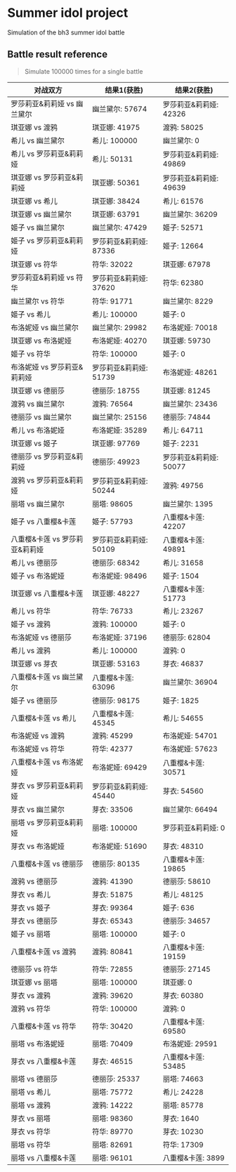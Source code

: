 # Summer idol project

Simulation of the bh3 summer idol battle

## Battle result reference 
> Simulate 100000 times for a single battle

| 对战双方                       | 结果1(获胜)            | 结果2(获胜)            |
|--------------------------------|------------------------|------------------------|
| 罗莎莉亚&莉莉娅 vs 幽兰黛尔    | 幽兰黛尔: 57674        | 罗莎莉亚&莉莉娅: 42326 |
| 琪亚娜 vs 渡鸦                 | 琪亚娜: 41975          | 渡鸦: 58025            |
| 希儿 vs 幽兰黛尔               | 希儿: 100000           | 幽兰黛尔: 0            |
| 希儿 vs 罗莎莉亚&莉莉娅        | 希儿: 50131            | 罗莎莉亚&莉莉娅: 49869 |
| 琪亚娜 vs 罗莎莉亚&莉莉娅      | 琪亚娜: 50361          | 罗莎莉亚&莉莉娅: 49639 |
| 琪亚娜 vs 希儿                 | 琪亚娜: 38424          | 希儿: 61576            |
| 琪亚娜 vs 幽兰黛尔             | 琪亚娜: 63791          | 幽兰黛尔: 36209        |
| 姬子 vs 幽兰黛尔               | 幽兰黛尔: 47429        | 姬子: 52571            |
| 姬子 vs 罗莎莉亚&莉莉娅        | 罗莎莉亚&莉莉娅: 87336 | 姬子: 12664            |
| 琪亚娜 vs 符华                 | 符华: 32022            | 琪亚娜: 67978          |
| 罗莎莉亚&莉莉娅 vs 符华        | 罗莎莉亚&莉莉娅: 37620 | 符华: 62380            |
| 幽兰黛尔 vs 符华               | 符华: 91771            | 幽兰黛尔: 8229         |
| 姬子 vs 希儿                   | 希儿: 100000           | 姬子: 0                |
| 布洛妮娅 vs 幽兰黛尔           | 幽兰黛尔: 29982        | 布洛妮娅: 70018        |
| 琪亚娜 vs 布洛妮娅             | 布洛妮娅: 40270        | 琪亚娜: 59730          |
| 姬子 vs 符华                   | 符华: 100000           | 姬子: 0                |
| 布洛妮娅 vs 罗莎莉亚&莉莉娅    | 罗莎莉亚&莉莉娅: 51739 | 布洛妮娅: 48261        |
| 琪亚娜 vs 德丽莎               | 德丽莎: 18755          | 琪亚娜: 81245          |
| 渡鸦 vs 幽兰黛尔               | 渡鸦: 76564            | 幽兰黛尔: 23436        |
| 德丽莎 vs 幽兰黛尔             | 幽兰黛尔: 25156        | 德丽莎: 74844          |
| 希儿 vs 布洛妮娅               | 布洛妮娅: 35289        | 希儿: 64711            |
| 琪亚娜 vs 姬子                 | 琪亚娜: 97769          | 姬子: 2231             |
| 德丽莎 vs 罗莎莉亚&莉莉娅      | 德丽莎: 49923          | 罗莎莉亚&莉莉娅: 50077 |
| 渡鸦 vs 罗莎莉亚&莉莉娅        | 罗莎莉亚&莉莉娅: 50244 | 渡鸦: 49756            |
| 丽塔 vs 幽兰黛尔               | 丽塔: 98605            | 幽兰黛尔: 1395         |
| 姬子 vs 八重樱&卡莲            | 姬子: 57793            | 八重樱&卡莲: 42207     |
| 八重樱&卡莲 vs 罗莎莉亚&莉莉娅 | 罗莎莉亚&莉莉娅: 50109 | 八重樱&卡莲: 49891     |
| 希儿 vs 德丽莎                 | 德丽莎: 68342          | 希儿: 31658            |
| 姬子 vs 布洛妮娅               | 布洛妮娅: 98496        | 姬子: 1504             |
| 琪亚娜 vs 八重樱&卡莲          | 琪亚娜: 48227          | 八重樱&卡莲: 51773     |
| 希儿 vs 符华                   | 符华: 76733            | 希儿: 23267            |
| 姬子 vs 渡鸦                   | 渡鸦: 100000           | 姬子: 0                |
| 布洛妮娅 vs 德丽莎             | 布洛妮娅: 37196        | 德丽莎: 62804          |
| 希儿 vs 渡鸦                   | 希儿: 100000           | 渡鸦: 0                |
| 琪亚娜 vs 芽衣                 | 琪亚娜: 53163          | 芽衣: 46837            |
| 八重樱&卡莲 vs 幽兰黛尔        | 八重樱&卡莲: 63096     | 幽兰黛尔: 36904        |
| 姬子 vs 德丽莎                 | 德丽莎: 98175          | 姬子: 1825             |
| 八重樱&卡莲 vs 希儿            | 八重樱&卡莲: 45345     | 希儿: 54655            |
| 布洛妮娅 vs 渡鸦               | 渡鸦: 45299            | 布洛妮娅: 54701        |
| 布洛妮娅 vs 符华               | 符华: 42377            | 布洛妮娅: 57623        |
| 八重樱&卡莲 vs 布洛妮娅        | 布洛妮娅: 69429        | 八重樱&卡莲: 30571     |
| 芽衣 vs 罗莎莉亚&莉莉娅        | 罗莎莉亚&莉莉娅: 45440 | 芽衣: 54560            |
| 芽衣 vs 幽兰黛尔               | 芽衣: 33506            | 幽兰黛尔: 66494        |
| 丽塔 vs 罗莎莉亚&莉莉娅        | 丽塔: 100000           | 罗莎莉亚&莉莉娅: 0     |
| 芽衣 vs 布洛妮娅               | 布洛妮娅: 51690        | 芽衣: 48310            |
| 八重樱&卡莲 vs 德丽莎          | 德丽莎: 80135          | 八重樱&卡莲: 19865     |
| 渡鸦 vs 德丽莎                 | 渡鸦: 41390            | 德丽莎: 58610          |
| 芽衣 vs 希儿                   | 芽衣: 51875            | 希儿: 48125            |
| 芽衣 vs 姬子                   | 芽衣: 99364            | 姬子: 636              |
| 芽衣 vs 德丽莎                 | 芽衣: 65343            | 德丽莎: 34657          |
| 姬子 vs 丽塔                   | 丽塔: 100000           | 姬子: 0                |
| 八重樱&卡莲 vs 渡鸦            | 渡鸦: 80841            | 八重樱&卡莲: 19159     |
| 德丽莎 vs 符华                 | 符华: 72855            | 德丽莎: 27145          |
| 琪亚娜 vs 丽塔                 | 丽塔: 100000           | 琪亚娜: 0              |
| 芽衣 vs 渡鸦                   | 渡鸦: 39620            | 芽衣: 60380            |
| 渡鸦 vs 符华                   | 符华: 100000           | 渡鸦: 0                |
| 八重樱&卡莲 vs 符华            | 符华: 30420            | 八重樱&卡莲: 69580     |
| 丽塔 vs 布洛妮娅               | 丽塔: 70409            | 布洛妮娅: 29591        |
| 芽衣 vs 八重樱&卡莲            | 芽衣: 46515            | 八重樱&卡莲: 53485     |
| 丽塔 vs 德丽莎                 | 德丽莎: 25337          | 丽塔: 74663            |
| 丽塔 vs 希儿                   | 丽塔: 75772            | 希儿: 24228            |
| 丽塔 vs 渡鸦                   | 渡鸦: 14222            | 丽塔: 85778            |
| 芽衣 vs 丽塔                   | 丽塔: 98360            | 芽衣: 1640             |
| 芽衣 vs 符华                   | 符华: 89770            | 芽衣: 10230            |
| 丽塔 vs 符华                   | 丽塔: 82691            | 符华: 17309            |
| 丽塔 vs 八重樱&卡莲            | 丽塔: 96101            | 八重樱&卡莲: 3899      |

